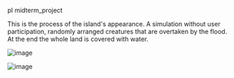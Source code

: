 pl midterm_project

This is the process of the island's appearance. A simulation without user participation, randomly arranged creatures that are overtaken by the flood. At the end the whole land is covered with water.

![image](https://user-images.githubusercontent.com/100151471/163663350-ccdf9d7b-48b7-4c7d-8a9c-cf5719b6b941.png)

![image](https://user-images.githubusercontent.com/100151471/163663355-7300729e-03c6-4140-8d7a-6c1083bf4677.png)

